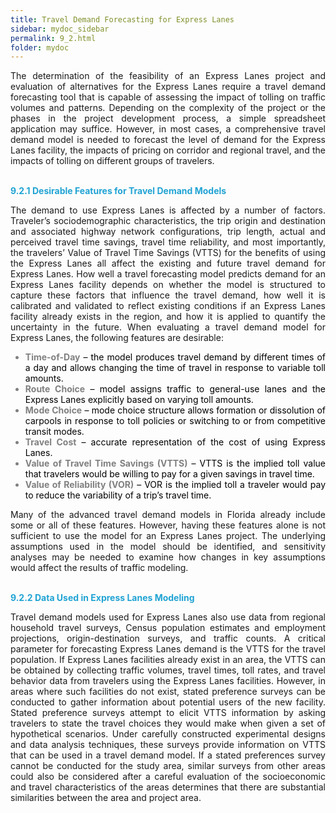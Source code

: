 ```yaml
---
title: Travel Demand Forecasting for Express Lanes
sidebar: mydoc_sidebar
permalink: 9_2.html
folder: mydoc
---
```



<style>
  div{
    text-align: justify;
  }
</style>


<div>The determination of the feasibility of an Express Lanes project and evaluation of alternatives
for the Express Lanes require a travel demand forecasting tool that is capable of assessing the
impact of tolling on traffic volumes and patterns. Depending on the complexity of the project or the phases in the project development process, a simple spreadsheet application may suffice.
However, in most cases, a comprehensive travel demand model is needed to forecast the level
of demand for the Express Lanes facility, the impacts of pricing on corridor and regional travel,
and the impacts of tolling on different groups of travelers.</div>

<br><span style="color:#20a3d3"><b>9.2.1 Desirable Features for Travel Demand Models</b></span>

<div>The demand to use Express Lanes is affected by a number of factors. Traveler’s sociodemographic characteristics, the trip origin and destination and associated highway network configurations, trip length, actual and perceived travel time savings, travel time reliability, and most importantly, the travelers’ Value of Travel Time Savings (VTTS) for the benefits of using the Express Lanes all affect the existing and future travel demand for Express Lanes. How well a travel forecasting model predicts demand for an Express Lanes facility depends on whether the model is structured to capture these factors that influence the travel demand, how well it is calibrated and validated to reflect existing conditions if an Express Lanes facility already exists in the region, and how it is applied to quantify the uncertainty in the future. When evaluating a travel demand model for Express Lanes, the following features are desirable: <ul>
<li style="margin:0; color:grey"><span style="color:grey"><b>Time-of-Day</b></span> <span style="color:black">– the model produces travel demand by different times of a day and allows changing the time of travel in response to variable toll amounts.</span></li>
<li style="margin:0; color:grey"><span style="color:grey"><b>Route Choice</b></span> <span style="color:black">– model assigns traffic to general-use lanes and the Express Lanes
explicitly based on varying toll amounts.</span></li>
<li style="margin:0; color:grey"><span style="color:grey"><b>Mode Choice</b></span> <span style="color:black">– mode choice structure allows formation or dissolution of carpools in
response to toll policies or switching to or from competitive transit modes.</span></li>
<li style="margin:0; color:grey"><span style="color:grey"><b>Travel Cost</b></span> <span style="color:black">– accurate representation of the cost of using Express Lanes.</span></li>
<li style="margin:0; color:grey"><span style="color:grey"><b>Value of Travel Time Savings (VTTS)</b></span> <span style="color:black">– VTTS is the implied toll value that travelers
would be willing to pay for a given savings in travel time.</span></li>
<li style="margin:0; color:grey"><span style="color:grey"><b>Value of Reliability (VOR)</b></span> <span style="color:black">– VOR is the implied toll a traveler would pay to reduce the
variability of a trip’s travel time.</span></li></ul></div>

<div>Many of the advanced travel demand models in Florida already include some or all of these
features. However, having these features alone is not sufficient to use the model for an Express
Lanes project. The underlying assumptions used in the model should be identified, and
sensitivity analyses may be needed to examine how changes in key assumptions would affect
the results of traffic modeling.</div>

<br><span style="color:#20a3d3"><b>9.2.2 Data Used in Express Lanes Modeling</b></span>

<div>Travel demand models used for Express Lanes also use data from regional household travel surveys, Census population estimates and employment projections, origin-destination surveys, and traffic counts. A critical parameter for forecasting Express Lanes demand is the VTTS for the travel population. If Express Lanes facilities already exist in an area, the VTTS can be obtained by collecting traffic volumes, travel times, toll rates, and travel behavior data from travelers using the Express Lanes facilities. However, in areas where such facilities do not exist, stated preference surveys can be conducted to gather information about potential users of the new facility. Stated preference surveys attempt to elicit VTTS information by asking travelers to state the travel choices they would make when given a set of hypothetical scenarios. Under carefully constructed experimental designs and data analysis techniques, these surveys provide information on VTTS that can be used in a travel demand model. If a stated preferences survey cannot be conducted for the study area, similar surveys from other areas could also be considered after a careful evaluation of the socioeconomic and travel characteristics of the areas determines that there are substantial similarities between the area and project area.</div>

